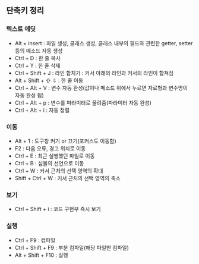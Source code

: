 ## 단축키 정리

### 텍스트 에딧
- Alt + insert : 파일 생성, 클래스 생성, 클래스 내부의 필드와 관련한 getter, setter 등의 메소드 자동 생성
- Ctrl + D : 한 줄 복사
- Ctrl + Y : 한 줄 삭제
- Ctrl + Shift + J : 라인 합치기 : 커서 아래의 라인과 커서의 라인이 합쳐짐
- Alt + Shift + ⇧ ⇩ : 한 줄 이동
- Ctrl + Alt + V : 변수 자동 완성(값이나 메소드 위에서 누르면 자료형과 변수명이 자동 완성 됨)
- Ctrl + Alt + p : 변수를 파라미터로 올려줌(파라미터 자동 완성)
- Ctrl + Alt + i : 자동 정렬

### 이동
- Alt + 1 : 도구창 켜기 or 끄기(포커스도 이동함)
- F2 : 다음 오류, 경고 위치로 이동
- Ctrl + E : 최근 실행했던 파일로 이동
- Ctrl + B : 심볼의 선언으로 이동
- Ctrl + W : 커서 근처의 선택 영역의 확대
- Shift + Ctrl + W : 커서 근처의 선택 영역의 축소

### 보기
- Ctrl + Shift + i : 코드 구현부 즉시 보기

### 실행
- Ctrl + F9 : 컴파일
- Ctrl + Shift + F9 : 부분 컴파일(해당 파일만 컴파일)
- Alt + Shift + F10 : 실행
